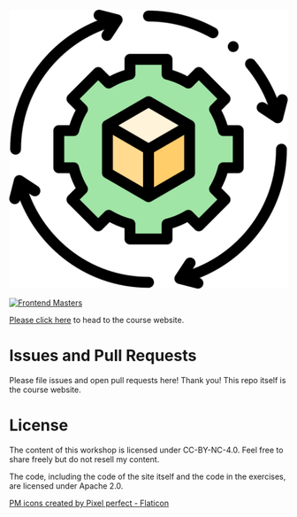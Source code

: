 
<p align="center"><a href="fem"><img alt="pm logo" title="Product Management" src="./public/images/course-icon.png" /></a></p>

[![Frontend Masters](https://static.frontendmasters.com/assets/brand/logos/full.png)][fem]

[Please click here][course] to head to the course website.

# Issues and Pull Requests

Please file issues and open pull requests here! Thank you! This repo itself is the course website.

# License

The content of this workshop is licensed under CC-BY-NC-4.0. Feel free to share freely but do not resell my content.

The code, including the code of the site itself and the code in the exercises, are licensed under Apache 2.0.

[fem]: https://frontendmasters.com/workshops/product-management/
[course]: https://pm.holt.courses

[PM icons created by Pixel perfect - Flaticon](https://www.flaticon.com/free-icons/react)